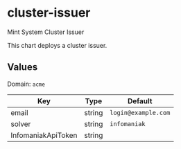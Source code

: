 # cluster-issuer

Mint System Cluster Issuer

This chart deploys a cluster issuer.

## Values

Domain: `acme`

| Key                | Type   | Default             |
| ------------------ | ------ | ------------------- |
| email              | string | `login@example.com` |
| solver             | string | `infomaniak`        |
| InfomaniakApiToken | string |                     |
